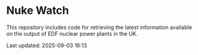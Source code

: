 # Nuke Watch

This repository includes code for retrieving the latest information available on the output of EDF nuclear power plants in the UK.

Last updated: 2025-09-03 16:13